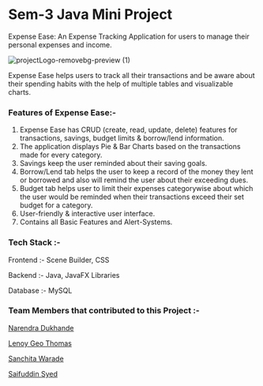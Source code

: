 # Sem-3 Java Mini Project

  Expense Ease:  An Expense Tracking Application for users to manage their personal expenses and income.

  ![projectLogo-removebg-preview (1)](https://github.com/saifuddin-syed/java_project/assets/140707345/cbdf310b-001c-4bce-ab0f-db7fb29a00c1)
  
  Expense Ease helps users to track all their transactions and be aware about their spending habits with the help of multiple tables and visualizable charts.

### Features of Expense Ease:-

1) Expense Ease has CRUD (create, read, update, delete) features for transactions, savings, budget limits & borrow/lend information.
2) The application displays Pie & Bar Charts based on the transactions made for every category.
3) Savings keep the user reminded about their saving goals.
4) Borrow/Lend tab helps the user to keep a record of the money they lent or borrowed and also will remind the user about their exceeding dues.
5) Budget tab helps user to limit their expenses categorywise about which the user would be reminded when their transactions exceed their set budget for a category.
6) User-friendly & interactive user interface.
7) Contains all Basic Features and Alert-Systems.

### Tech Stack :-
Frontend :- Scene Builder,  CSS
   
Backend :- Java, JavaFX Libraries
   
Database :- MySQL

### Team Members that contributed to this Project :-
[Narendra Dukhande](https://github.com/narendra3003)
   
[Lenoy Geo Thomas](https://github.com/LenoyGeo)
   
[Sanchita Warade](https://github.com/sanchitavarade)
   
[Saifuddin Syed](https://github.com/saifuddin-syed)
